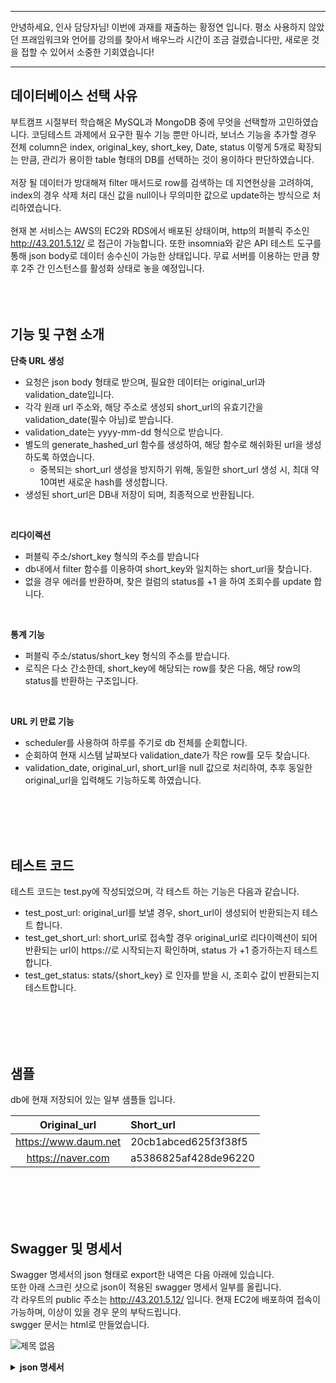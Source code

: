 ***
안녕하세요, 인사 담당자님!
이번에 과재를 재출하는 황정연 입니다.
평소 사용하지 않았던 프래임워크와 언어를 강의를 찾아서 배우느라 시간이 조금 걸렸습니다만,
새로운 것을 접할 수 있어서 소중한 기회였습니다!
***


## 데이터베이스 선택 사유
부트캠프 시절부터 학습해온 MySQL과 MongoDB 중에 무엇을 선택할까 고민하였습니다. 코딩테스트 과제에서 요구한 필수 기능 뿐만 아니라, 보너스 기능을 추가할 경우 전체 column은 index, original_key, short_key, Date, status 이렇게 5개로 확장되는 만큼, 관리가 용이한 table 형태의 DB를 선택하는 것이 용이하다 판단하였습니다.
<br>
<br>
저장 될 데이터가 방대해져 filter 매서드로 row를 검색하는 데 지연현상을 고려하여, index의 경우 삭제 처리 대신 값을 null이나 무의미한 값으로 update하는 방식으로 처리하였습니다.
<br>
<br>
현재 본 서비스는 AWS의 EC2와 RDS에서 배포된 상태이며, http의 퍼블릭 주소인  http://43.201.5.12/ 로 접근이 가능합니다. 또한 insomnia와 같은 API 테스트 도구를 통해 json body로 데이터 송수신이 가능한 상태입니다. 무료 서버를 이용하는 만큼 향후 2주 간 인스턴스를 활성화 상태로 놓을 예정입니다. 
<br>
<br>
<br>
<br>
## 기능 및 구현 소개

**단축 URL 생성**
- 요청은 json body 형태로 받으며, 필요한 데이터는 original_url과 validation_date입니다.
- 각각 원래 url 주소와, 해당 주소로 생성되 short_url의 유효기간을 validation_date(필수 아님)로 받습니다.
- validation_date는 yyyy-mm-dd 형식으로 받습니다.
- 별도의 generate_hashed_url 함수를 생성하여, 해당 함수로 해쉬화된 url을 생성하도록 하였습니다.
  - 중복되는 short_url 생성을 방지하기 위해, 동일한 short_url 생성 시, 최대 약 10여번 새로운 hash를 생성합니다.
- 생성된 short_url은 DB내 저장이 되며, 최종적으로 반환됩니다.
<br>

**리다이렉션**
- 퍼블릭 주소/short_key 형식의 주소를 받습니다
- db내에서 filter 함수를 이용하여 short_key와 일치하는 short_url을 찾습니다.
- 없을 경우 에러를 반환하며, 찾은 컬럼의 status를 +1 을 하여 조회수를 update 합니다.
<br>

**통계 기능**
- 퍼블릭 주소/status/short_key 형식의 주소를 받습니다.
- 로직은 다소 간소한데, short_key에 해당되는 row를 찾은 다음, 해당 row의 status를 반환하는 구조입니다.
<br>

**URL 키 만료 기능**
- scheduler를 사용하여 하루를 주기로 db 전체를 순회합니다.
- 순회하여 현재 시스템 날짜보다 validation_date가 작은 row를 모두 찾습니다.
- validation_date, original_url, short_url을 null 값으로 처리하여, 추후 동일한 original_url을 입력해도 기능하도록 하였습니다.
<br>
<br>
<br>
<br>

## 테스트 코드
테스트 코드는 test.py에 작성되었으며, 각 테스트 하는 기능은 다음과 같습니다.

- test_post_url: original_url를 보낼 경우, short_url이 생성되어 반환되는지 테스트 합니다.
- test_get_short_url: short_url로 접속할 경우 original_url로 리다이렉션이 되어 반환되는 url이 https://로 시작되는지 확인하며, status 가 +1 증가하는지 테스트 합니다.
- test_get_status: stats/{short_key} 로 인자를 받을 시, 조회수 값이 반환되는지 테스트합니다.

<br>
<br>
<br>
<br>

## 샘플
db에 현재 저장되어 있는 일부 샘플들 입니다.<br>

|Original_url|Short_url|
|:---:|:---|
|https://www.daum.net| 20cb1abced625f3f38f5 |
|https://naver.com|a5386825af428de96220|

<br>
<br>
<br>
<br>

## Swagger 및 명세서
Swagger 명세서의 json 형태로 export한 내역은 다음 아래에 있습니다.<br>
또한 아래 스크린 샷으로 json이 적용된 swagger 명세서 일부를 올립니다.<br>
각 라우트의 public 주소는 http://43.201.5.12/ 입니다. 현재 EC2에 배포하여 접속이 가능하며, 이상이 있을 경우 문의 부탁드립니다.<br>
swgger 문서는 html로 만들었습니다. <br>

![제목 없음](https://github.com/user-attachments/assets/d41b8274-89dc-479e-8e54-be83d3bb83c8)

<details>
  <summary><b>json 명세서</b></summary>
  <div markdown="1">
   {
  "openapi": "3.1.0",
  "info": {
    "title": "FastAPI",
    "version": "1.0.0-oas3-oas3.1"
  },
  "paths": {
    "/shorten": {
      "post": {
        "summary": "Create Url",
        "operationId": "create_url_shorten_post",
        "requestBody": {
          "content": {
            "application/json": {
              "schema": {
                "properties": {
                  "original_url": {
                    "type": "string",
                    "title": "Original Url"
                  },
                  "short_url": {
                    "anyOf": [
                      {
                        "type": "string"
                      },
                      {
                        "type": "null"
                      }
                    ],
                    "title": "Short Url"
                  },
                  "validation_date": {
                    "type": "string",
                    "format": "date",
                    "title": "Validation Date"
                  },
                  "status": {
                    "anyOf": [
                      {
                        "type": "integer"
                      },
                      {
                        "type": "null"
                      }
                    ],
                    "title": "Status"
                  }
                },
                "type": "object",
                "required": [
                  "original_url",
                  "validation_date"
                ],
                "title": "UrlBase"
              }
            }
          },
          "required": true
        },
        "responses": {
          "201": {
            "description": "Successful Response",
            "content": {
              "application/json": {
                "schema": {}
              }
            }
          },
          "422": {
            "description": "Validation Error",
            "content": {
              "application/json": {
                "schema": {
                  "properties": {
                    "detail": {
                      "items": {
                        "properties": {
                          "loc": {
                            "items": {
                              "anyOf": [
                                {
                                  "type": "string"
                                },
                                {
                                  "type": "integer"
                                }
                              ]
                            },
                            "type": "array",
                            "title": "Location"
                          },
                          "msg": {
                            "type": "string",
                            "title": "Message"
                          },
                          "type": {
                            "type": "string",
                            "title": "Error Type"
                          }
                        },
                        "type": "object",
                        "required": [
                          "loc",
                          "msg",
                          "type"
                        ],
                        "title": "ValidationError"
                      },
                      "type": "array",
                      "title": "Detail"
                    }
                  },
                  "type": "object",
                  "title": "HTTPValidationError"
                }
              }
            }
          }
        }
      }
    },
    "/{short_key}": {
      "get": {
        "summary": "Url Redirect",
        "operationId": "url_redirect__short_key__get",
        "parameters": [
          {
            "name": "short_key",
            "in": "path",
            "required": true,
            "schema": {
              "type": "string",
              "title": "Short Key"
            }
          }
        ],
        "responses": {
          "301": {
            "description": "Successful Response",
            "content": {
              "application/json": {
                "schema": {}
              }
            }
          },
          "422": {
            "description": "Validation Error",
            "content": {
              "application/json": {
                "schema": {
                  "properties": {
                    "detail": {
                      "items": {
                        "properties": {
                          "loc": {
                            "items": {
                              "anyOf": [
                                {
                                  "type": "string"
                                },
                                {
                                  "type": "integer"
                                }
                              ]
                            },
                            "type": "array",
                            "title": "Location"
                          },
                          "msg": {
                            "type": "string",
                            "title": "Message"
                          },
                          "type": {
                            "type": "string",
                            "title": "Error Type"
                          }
                        },
                        "type": "object",
                        "required": [
                          "loc",
                          "msg",
                          "type"
                        ],
                        "title": "ValidationError"
                      },
                      "type": "array",
                      "title": "Detail"
                    }
                  },
                  "type": "object",
                  "title": "HTTPValidationError"
                }
              }
            }
          }
        }
      }
    },
    "/status/{short_key}": {
      "get": {
        "summary": "Find Status",
        "operationId": "find_status_status__short_key__get",
        "parameters": [
          {
            "name": "short_key",
            "in": "path",
            "required": true,
            "schema": {
              "type": "string",
              "title": "Short Key"
            }
          }
        ],
        "responses": {
          "303": {
            "description": "Successful Response",
            "content": {
              "application/json": {
                "schema": {}
              }
            }
          },
          "422": {
            "description": "Validation Error",
            "content": {
              "application/json": {
                "schema": {
                  "properties": {
                    "detail": {
                      "items": {
                        "properties": {
                          "loc": {
                            "items": {
                              "anyOf": [
                                {
                                  "type": "string"
                                },
                                {
                                  "type": "integer"
                                }
                              ]
                            },
                            "type": "array",
                            "title": "Location"
                          },
                          "msg": {
                            "type": "string",
                            "title": "Message"
                          },
                          "type": {
                            "type": "string",
                            "title": "Error Type"
                          }
                        },
                        "type": "object",
                        "required": [
                          "loc",
                          "msg",
                          "type"
                        ],
                        "title": "ValidationError"
                      },
                      "type": "array",
                      "title": "Detail"
                    }
                  },
                  "type": "object",
                  "title": "HTTPValidationError"
                }
              }
            }
          }
        }
      }
    }
  },
  "components": {
    "schemas": {
      "HTTPValidationError": {
        "properties": {
          "detail": {
            "items": {
              "properties": {
                "loc": {
                  "items": {
                    "anyOf": [
                      {
                        "type": "string"
                      },
                      {
                        "type": "integer"
                      }
                    ]
                  },
                  "type": "array",
                  "title": "Location"
                },
                "msg": {
                  "type": "string",
                  "title": "Message"
                },
                "type": {
                  "type": "string",
                  "title": "Error Type"
                }
              },
              "type": "object",
              "required": [
                "loc",
                "msg",
                "type"
              ],
              "title": "ValidationError"
            },
            "type": "array",
            "title": "Detail"
          }
        },
        "type": "object",
        "title": "HTTPValidationError"
      },
      "UrlBase": {
        "properties": {
          "original_url": {
            "type": "string",
            "title": "Original Url"
          },
          "short_url": {
            "anyOf": [
              {
                "type": "string"
              },
              {
                "type": "null"
              }
            ],
            "title": "Short Url"
          },
          "validation_date": {
            "type": "string",
            "format": "date",
            "title": "Validation Date"
          },
          "status": {
            "anyOf": [
              {
                "type": "integer"
              },
              {
                "type": "null"
              }
            ],
            "title": "Status"
          }
        },
        "type": "object",
        "required": [
          "original_url",
          "validation_date"
        ],
        "title": "UrlBase"
      },
      "ValidationError": {
        "properties": {
          "loc": {
            "items": {
              "anyOf": [
                {
                  "type": "string"
                },
                {
                  "type": "integer"
                }
              ]
            },
            "type": "array",
            "title": "Location"
          },
          "msg": {
            "type": "string",
            "title": "Message"
          },
          "type": {
            "type": "string",
            "title": "Error Type"
          }
        },
        "type": "object",
        "required": [
          "loc",
          "msg",
          "type"
        ],
        "title": "ValidationError"
      }
    }
  }
}
  </div>
</details>

